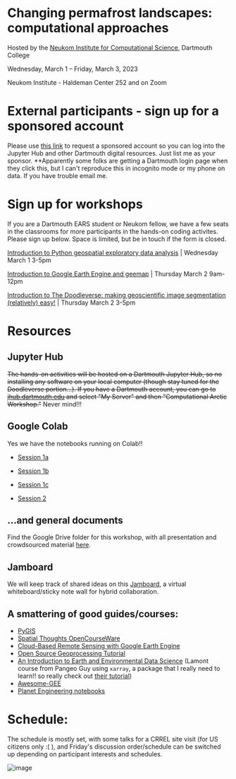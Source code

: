 # Changing permafrost landscapes: computational approaches

Hosted by the [Neukom Institute for Computational Science](https://neukom.dartmouth.edu/), Dartmouth College

Wednesday, March 1 – Friday, March 3, 2023

Neukom Institute - Haldeman Center 252 and on Zoom 

# External participants - sign up for a sponsored account

Please use [this link](https://idm-accountmanager.dartmouth.edu/AccountManager/RequestAccount) to request a sponsored account so you can log into the Jupyter Hub and other Dartmouth digital resources. Just list me as your sponsor. **Apparently some folks are getting a Dartmouth login page when they click this, but I can't reproduce this in incognito mode or my phone on data. If you have trouble email me. 

# Sign up for workshops

If you are a Dartmouth EARS student or Neukom fellow, we have a few seats in the classrooms for more participants in the hands-on coding activites. Please sign up below. Space is limited, but be in touch if the form is closed. 

[Introduction to Python geospatial exploratory data analysis](https://docs.google.com/forms/d/e/1FAIpQLSeeRi4H7PG6E_Pf47TZVjuK0YE-z2SLt8hFjnNOdfXBA2sqdw/viewform?usp=sf_link) | Wednesday March 1 3-5pm

[Introduction to Google Earth Engine and geemap](https://docs.google.com/forms/d/e/1FAIpQLSfoJ0Gs8-xl-fq7rFFnqY7I0gdkMZ2MnOB3d92JWPWL8Vuhtg/viewform?usp=sf_link) | Thursday March 2 9am-12pm

[Introduction to The Doodleverse: making geoscientific image segmentation (relatively) easy!](https://docs.google.com/forms/d/e/1FAIpQLSe-E9KGISqp5g0yxel9OLO2REB5HivzOQuZ_Vh_Q_fIQoV8hg/viewform?usp=sf_link) | Thursday March 2 3-5pm

# Resources
## Jupyter Hub
~~The hands-on activities will be hosted on a Dartmouth Jupyter Hub, so no installing any software on your local computer (though stay tuned for the Doodleverse portion...). If you have a Dartmouth account, you can go to [jhub.dartmouth.edu](https://jhub.dartmouth.edu) and select "My Server" and then "Computational Arctic Workshop."~~
Never mind!!!

## Google Colab
Yes we have the notebooks running on Colab!!
- [Session 1a](https://colab.research.google.com/drive/1iGtKmqyJWvZhPGEVL04nHyJC8PxMwzWR?usp=share_link)

- [Session 1b](https://colab.research.google.com/drive/1kmUmIaX08iVA1a243aF29I2xNNc3lvF-?usp=share_link)

- [Session 1c](https://colab.research.google.com/drive/108Dw1ntUTjsuYkTTb8JFeRkpWXaANjKS?usp=share_link)

- [Session 2](https://colab.research.google.com/drive/1VWuZIn6KMZUa9ycr6JOQ99lgyh-l2kZg?usp=share_link)


## ...and general documents
Find the Google Drive folder for this workshop, with all presentation  and crowdsourced material [here](https://drive.google.com/drive/folders/1XpKURn7_TeWEDgfqxmZn1QEVj_k2xnh4).

## Jamboard
We will keep track of shared ideas on this [Jamboard](https://jamboard.google.com/d/1FddaYxYRI7g2lr-fmv1PaVITXFS3coO7MJdjMzZTYR8/edit?usp=sharing), a virtual whiteboard/sticky note wall for hybrid collaboration. 

## A smattering of good guides/courses:
- [PyGIS](https://pygis.io/docs/a_intro.html)
- [Spatial Thoughts OpenCourseWare](https://courses.spatialthoughts.com/index.html)
- [Cloud-Based Remote Sensing with Google Earth Engine](https://www.eefabook.org/)
- [Open Source Geoprocessing Tutorial](https://github.com/patrickcgray/open-geo-tutorial)
- [An Introduction to Earth and Environmental Data Science](https://earth-env-data-science.github.io/intro.html) (Lamont course from Pangeo Guy using `xarray`, a package that I really need to learn!! so really check out [their tutorial](https://tutorial.xarray.dev/intro.html))
- [Awesome-GEE](https://awesome.geemap.org/)
- [Planet Engineering notebooks](https://github.com/planetlabs/notebooks)

# Schedule: 

The schedule is mostly set, with some talks for a CRREL site visit (for US citizens only :( ), and Friday's discussion order/schedule can be switched up depending on participant interests and schedules. 
	
![image](https://user-images.githubusercontent.com/17852785/218345694-87233088-e48f-4b67-8b27-136c6744b12a.png)
